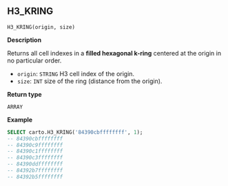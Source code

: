 ## H3_KRING

```sql:signature
H3_KRING(origin, size)
```

**Description**

Returns all cell indexes in a **filled hexagonal k-ring** centered at the origin in no particular order.

* `origin`: `STRING` H3 cell index of the origin.
* `size`: `INT` size of the ring (distance from the origin).

**Return type**

`ARRAY`

**Example**

```sql
SELECT carto.H3_KRING('84390cbffffffff', 1);
-- 84390cbffffffff
-- 84390c9ffffffff
-- 84390c1ffffffff
-- 84390c3ffffffff
-- 84390ddffffffff
-- 84392b7ffffffff
-- 84392b5ffffffff
```
